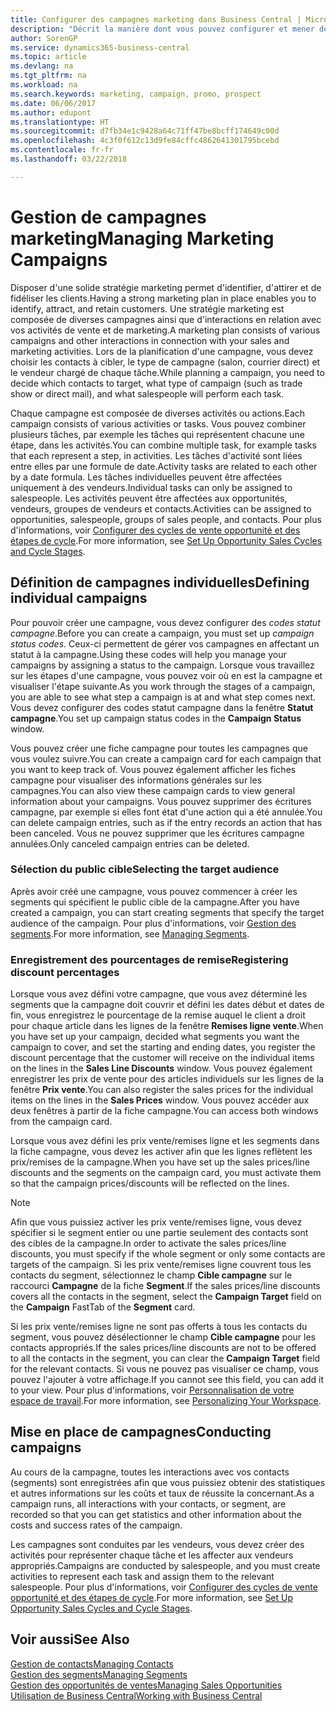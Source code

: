 ```yaml
---
title: Configurer des campagnes marketing dans Business Central | Microsoft Docs
description: "Décrit la manière dont vous pouvez configurer et mener des campagnes marketing dans Business Central afin de vous aider à identifier et attirer des prospects et à fidéliser les clients."
author: SorenGP
ms.service: dynamics365-business-central
ms.topic: article
ms.devlang: na
ms.tgt_pltfrm: na
ms.workload: na
ms.search.keywords: marketing, campaign, promo, prospect
ms.date: 06/06/2017
ms.author: edupont
ms.translationtype: HT
ms.sourcegitcommit: d7fb34e1c9428a64c71ff47be8bcff174649c00d
ms.openlocfilehash: 4c3f0f612c13d9fe84cffc4862641301795bcebd
ms.contentlocale: fr-fr
ms.lasthandoff: 03/22/2018

---
```

# <a name="managing-marketing-campaigns"></a><span data-ttu-id="ce2ae-103">Gestion de campagnes marketing</span><span class="sxs-lookup"><span data-stu-id="ce2ae-103">Managing Marketing Campaigns</span></span>
<span data-ttu-id="ce2ae-104">Disposer d'une solide stratégie marketing permet d'identifier, d'attirer et de fidéliser les clients.</span><span class="sxs-lookup"><span data-stu-id="ce2ae-104">Having a strong marketing plan in place enables you to identify, attract, and retain customers.</span></span> <span data-ttu-id="ce2ae-105">Une stratégie marketing est composée de diverses campagnes ainsi que d'interactions en relation avec vos activités de vente et de marketing.</span><span class="sxs-lookup"><span data-stu-id="ce2ae-105">A marketing plan consists of various campaigns and other interactions in connection with your sales and marketing activities.</span></span> <span data-ttu-id="ce2ae-106">Lors de la planification d'une campagne, vous devez choisir les contacts à cibler, le type de campagne (salon, courrier direct) et le vendeur chargé de chaque tâche.</span><span class="sxs-lookup"><span data-stu-id="ce2ae-106">While planning a campaign, you need to decide which contacts to target, what type of campaign (such as trade show or direct mail), and what salespeople will perform each task.</span></span>

<span data-ttu-id="ce2ae-107">Chaque campagne est composée de diverses activités ou actions.</span><span class="sxs-lookup"><span data-stu-id="ce2ae-107">Each campaign consists of various activities or tasks.</span></span> <span data-ttu-id="ce2ae-108">Vous pouvez combiner plusieurs tâches, par exemple les tâches qui représentent chacune une étape, dans les activités.</span><span class="sxs-lookup"><span data-stu-id="ce2ae-108">You can combine multiple task, for example tasks that each represent a step, in activities.</span></span> <span data-ttu-id="ce2ae-109">Les tâches d'activité sont liées entre elles par une formule de date.</span><span class="sxs-lookup"><span data-stu-id="ce2ae-109">Activity tasks are related to each other by a date formula.</span></span> <span data-ttu-id="ce2ae-110">Les tâches individuelles peuvent être affectées uniquement à des vendeurs.</span><span class="sxs-lookup"><span data-stu-id="ce2ae-110">Individual tasks can only be assigned to salespeople.</span></span> <span data-ttu-id="ce2ae-111">Les activités peuvent être affectées aux opportunités, vendeurs, groupes de vendeurs et contacts.</span><span class="sxs-lookup"><span data-stu-id="ce2ae-111">Activities can be assigned to opportunities, salespeople, groups of sales people, and contacts.</span></span> <span data-ttu-id="ce2ae-112">Pour plus d'informations, voir [Configurer des cycles de vente opportunité et des étapes de cycle](marketing-how-setup-opportunity-sales-cycles-stages.md).</span><span class="sxs-lookup"><span data-stu-id="ce2ae-112">For more information, see [Set Up Opportunity Sales Cycles and Cycle Stages](marketing-how-setup-opportunity-sales-cycles-stages.md).</span></span>

## <a name="defining-individual-campaigns"></a><span data-ttu-id="ce2ae-113">Définition de campagnes individuelles</span><span class="sxs-lookup"><span data-stu-id="ce2ae-113">Defining individual campaigns</span></span>
<span data-ttu-id="ce2ae-114">Pour pouvoir créer une campagne, vous devez configurer des *codes statut campagne*.</span><span class="sxs-lookup"><span data-stu-id="ce2ae-114">Before you can create a campaign, you must set up *campaign status codes*.</span></span> <span data-ttu-id="ce2ae-115">Ceux-ci permettent de gérer vos campagnes en affectant un statut à la campagne.</span><span class="sxs-lookup"><span data-stu-id="ce2ae-115">Using these codes will help you manage your campaigns by assigning a status to the campaign.</span></span> <span data-ttu-id="ce2ae-116">Lorsque vous travaillez sur les étapes d'une campagne, vous pouvez voir où en est la campagne et visualiser l'étape suivante.</span><span class="sxs-lookup"><span data-stu-id="ce2ae-116">As you work through the stages of a campaign, you are able to see what step a campaign is at and what step comes next.</span></span> <span data-ttu-id="ce2ae-117">Vous devez configurer des codes statut campagne dans la fenêtre **Statut campagne**.</span><span class="sxs-lookup"><span data-stu-id="ce2ae-117">You set up campaign status codes in the **Campaign Status** window.</span></span>

<span data-ttu-id="ce2ae-118">Vous pouvez créer une fiche campagne pour toutes les campagnes que vous voulez suivre.</span><span class="sxs-lookup"><span data-stu-id="ce2ae-118">You can create a campaign card for each campaign that you want to keep track of.</span></span> <span data-ttu-id="ce2ae-119">Vous pouvez également afficher les fiches campagne pour visualiser des informations générales sur les campagnes.</span><span class="sxs-lookup"><span data-stu-id="ce2ae-119">You can also view these campaign cards to view general information about your campaigns.</span></span>
<span data-ttu-id="ce2ae-120">Vous pouvez supprimer des écritures campagne, par exemple si elles font état d'une action qui a été annulée.</span><span class="sxs-lookup"><span data-stu-id="ce2ae-120">You can delete campaign entries, such as if the entry records an action that has been canceled.</span></span> <span data-ttu-id="ce2ae-121">Vous ne pouvez supprimer que les écritures campagne annulées.</span><span class="sxs-lookup"><span data-stu-id="ce2ae-121">Only canceled campaign entries can be deleted.</span></span>

### <a name="selecting-the-target-audience"></a><span data-ttu-id="ce2ae-122">Sélection du public cible</span><span class="sxs-lookup"><span data-stu-id="ce2ae-122">Selecting the target audience</span></span>
<span data-ttu-id="ce2ae-123">Après avoir créé une campagne, vous pouvez commencer à créer les segments qui spécifient le public cible de la campagne.</span><span class="sxs-lookup"><span data-stu-id="ce2ae-123">After you have created a campaign, you can start creating segments that specify the target audience of the campaign.</span></span> <span data-ttu-id="ce2ae-124">Pour plus d'informations, voir [Gestion des segments](marketing-segments.md).</span><span class="sxs-lookup"><span data-stu-id="ce2ae-124">For more information, see [Managing Segments](marketing-segments.md).</span></span>

### <a name="registering-discount-percentages"></a><span data-ttu-id="ce2ae-125">Enregistrement des pourcentages de remise</span><span class="sxs-lookup"><span data-stu-id="ce2ae-125">Registering discount percentages</span></span>
<span data-ttu-id="ce2ae-126">Lorsque vous avez défini votre campagne, que vous avez déterminé les segments que la campagne doit couvrir et défini les dates début et dates de fin, vous enregistrez le pourcentage de la remise auquel le client a droit pour chaque article dans les lignes de la fenêtre **Remises ligne vente**.</span><span class="sxs-lookup"><span data-stu-id="ce2ae-126">When you have set up your campaign, decided what segments you want the campaign to cover, and set the starting and ending dates, you register the discount percentage that the customer will receive on the individual items on the lines in the **Sales Line Discounts** window.</span></span> <span data-ttu-id="ce2ae-127">Vous pouvez également enregistrer les prix de vente pour des articles individuels sur les lignes de la fenêtre **Prix vente**.</span><span class="sxs-lookup"><span data-stu-id="ce2ae-127">You can also register the sales prices for the individual items on the lines in the **Sales Prices** window.</span></span> <span data-ttu-id="ce2ae-128">Vous pouvez accéder aux deux fenêtres à partir de la fiche campagne.</span><span class="sxs-lookup"><span data-stu-id="ce2ae-128">You can access both windows from the campaign card.</span></span>

 <span data-ttu-id="ce2ae-129">Lorsque vous avez défini les prix vente/remises ligne et les segments dans la fiche campagne, vous devez les activer afin que les lignes reflètent les prix/remises de la campagne.</span><span class="sxs-lookup"><span data-stu-id="ce2ae-129">When you have set up the sales prices/line discounts and the segments on the campaign card, you must activate them so that the campaign prices/discounts will be reflected on the lines.</span></span>

> [!NOTE]  
>   <span data-ttu-id="ce2ae-130">Afin que vous puissiez activer les prix vente/remises ligne, vous devez spécifier si le segment entier ou une partie seulement des contacts sont des cibles de la campagne.</span><span class="sxs-lookup"><span data-stu-id="ce2ae-130">In order to activate the sales prices/line discounts, you must specify if the whole segment or only some contacts are targets of the campaign.</span></span> <span data-ttu-id="ce2ae-131">Si les prix vente/remises ligne couvrent tous les contacts du segment, sélectionnez le champ **Cible campagne** sur le raccourci **Campagne** de la fiche **Segment**.</span><span class="sxs-lookup"><span data-stu-id="ce2ae-131">If the sales prices/line discounts covers all the contacts in the segment, select the **Campaign Target** field on the **Campaign** FastTab of the **Segment** card.</span></span>

<span data-ttu-id="ce2ae-132">Si les prix vente/remises ligne ne sont pas offerts à tous les contacts du segment, vous pouvez désélectionner le champ **Cible campagne** pour les contacts appropriés.</span><span class="sxs-lookup"><span data-stu-id="ce2ae-132">If the sales prices/line discounts are not to be offered to all the contacts in the segment, you can clear the **Campaign Target** field for the relevant contacts.</span></span> <span data-ttu-id="ce2ae-133">Si vous ne pouvez pas visualiser ce champ, vous pouvez l'ajouter à votre affichage.</span><span class="sxs-lookup"><span data-stu-id="ce2ae-133">If you cannot see this field, you can add it to your view.</span></span> <span data-ttu-id="ce2ae-134">Pour plus d'informations, voir [Personnalisation de votre espace de travail](ui-personalization-user.md).</span><span class="sxs-lookup"><span data-stu-id="ce2ae-134">For more information, see [Personalizing Your Workspace](ui-personalization-user.md).</span></span>

## <a name="conducting-campaigns"></a><span data-ttu-id="ce2ae-135">Mise en place de campagnes</span><span class="sxs-lookup"><span data-stu-id="ce2ae-135">Conducting campaigns</span></span>
<span data-ttu-id="ce2ae-136">Au cours de la campagne, toutes les interactions avec vos contacts (segments) sont enregistrées afin que vous puissiez obtenir des statistiques et autres informations sur les coûts et taux de réussite la concernant.</span><span class="sxs-lookup"><span data-stu-id="ce2ae-136">As a campaign runs, all interactions with your contacts, or segment, are recorded so that you can get statistics and other information about the costs and success rates of the campaign.</span></span>

<span data-ttu-id="ce2ae-137">Les campagnes sont conduites par les vendeurs, vous devez créer des activités pour représenter chaque tâche et les affecter aux vendeurs appropriés.</span><span class="sxs-lookup"><span data-stu-id="ce2ae-137">Campaigns are conducted by salespeople, and you must create activities to represent each task and assign them to the relevant salespeople.</span></span> <span data-ttu-id="ce2ae-138">Pour plus d'informations, voir [Configurer des cycles de vente opportunité et des étapes de cycle](marketing-how-setup-opportunity-sales-cycles-stages.md).</span><span class="sxs-lookup"><span data-stu-id="ce2ae-138">For more information, see [Set Up Opportunity Sales Cycles and Cycle Stages](marketing-how-setup-opportunity-sales-cycles-stages.md).</span></span>

## <a name="see-also"></a><span data-ttu-id="ce2ae-139">Voir aussi</span><span class="sxs-lookup"><span data-stu-id="ce2ae-139">See Also</span></span>
[<span data-ttu-id="ce2ae-140">Gestion de contacts</span><span class="sxs-lookup"><span data-stu-id="ce2ae-140">Managing Contacts</span></span>](marketing-contacts.md)  
[<span data-ttu-id="ce2ae-141">Gestion des segments</span><span class="sxs-lookup"><span data-stu-id="ce2ae-141">Managing Segments</span></span>](marketing-segments.md)  
[<span data-ttu-id="ce2ae-142">Gestion des opportunités de ventes</span><span class="sxs-lookup"><span data-stu-id="ce2ae-142">Managing Sales Opportunities</span></span>](marketing-manage-sales-opportunities.md)  
[<span data-ttu-id="ce2ae-143">Utilisation de Business Central</span><span class="sxs-lookup"><span data-stu-id="ce2ae-143">Working with Business Central</span></span>](ui-work-product.md)  

